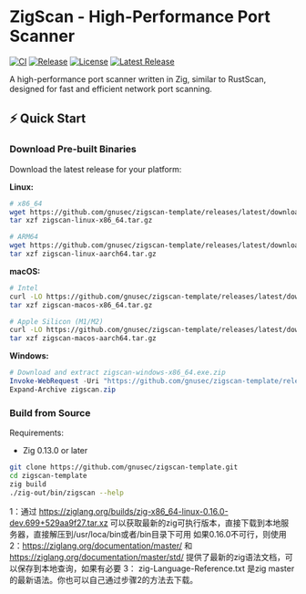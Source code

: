 # ZigScan - High-Performance Port Scanner

[![CI](https://github.com/gnusec/zigscan-template/actions/workflows/ci.yml/badge.svg)](https://github.com/gnusec/zigscan-template/actions/workflows/ci.yml)
[![Release](https://github.com/gnusec/zigscan-template/actions/workflows/release.yml/badge.svg)](https://github.com/gnusec/zigscan-template/actions/workflows/release.yml)
[![License](https://img.shields.io/github/license/gnusec/zigscan-template)](LICENSE)
[![Latest Release](https://img.shields.io/github/v/release/gnusec/zigscan-template)](https://github.com/gnusec/zigscan-template/releases/latest)

A high-performance port scanner written in Zig, similar to RustScan, designed for fast and efficient network port scanning.

## ⚡ Quick Start

### Download Pre-built Binaries

Download the latest release for your platform:

**Linux:**
```bash
# x86_64
wget https://github.com/gnusec/zigscan-template/releases/latest/download/zigscan-linux-x86_64.tar.gz
tar xzf zigscan-linux-x86_64.tar.gz

# ARM64
wget https://github.com/gnusec/zigscan-template/releases/latest/download/zigscan-linux-aarch64.tar.gz
tar xzf zigscan-linux-aarch64.tar.gz
```

**macOS:**
```bash
# Intel
curl -LO https://github.com/gnusec/zigscan-template/releases/latest/download/zigscan-macos-x86_64.tar.gz
tar xzf zigscan-macos-x86_64.tar.gz

# Apple Silicon (M1/M2)
curl -LO https://github.com/gnusec/zigscan-template/releases/latest/download/zigscan-macos-aarch64.tar.gz
tar xzf zigscan-macos-aarch64.tar.gz
```

**Windows:**
```powershell
# Download and extract zigscan-windows-x86_64.exe.zip
Invoke-WebRequest -Uri "https://github.com/gnusec/zigscan-template/releases/latest/download/zigscan-windows-x86_64.exe.zip" -OutFile zigscan.zip
Expand-Archive zigscan.zip
```

### Build from Source

Requirements:
- Zig 0.13.0 or later

```bash
git clone https://github.com/gnusec/zigscan-template.git
cd zigscan-template
zig build
./zig-out/bin/zigscan --help
```
1：通过 https://ziglang.org/builds/zig-x86_64-linux-0.16.0-dev.699+529aa9f27.tar.xz 可以获取最新的zig可执行版本，直接下载到本地服务器，直接解压到/usr/loca/bin或者/bin目录下可用
如果0.16.0不可行，则使用
2：https://ziglang.org/documentation/master/ 和 https://ziglang.org/documentation/master/std/ 提供了最新的zig语法文档，可以保存到本地查询，如果有必要
3： zig-Language-Reference.txt 是zig master的最新语法。你也可以自己通过步骤2的方法去下载。
 

